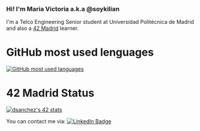 ### Hi! I'm Maria Victoria a.k.a @soykilian

I'm a Telco Engineering Senior student at Universidad Politécnica de Madrid and also a [42 Madrid](https://www.42madrid.com/) learner.
<!--
**soykilian/soykilian** is a ✨ _special_ ✨ repository because its `README.md` (this file) appears on your GitHub profile.

Here are some ideas to get you started:

- 🔭 I’m currently working on ...
- 🌱 I’m currently learning ...
- 👯 I’m looking to collaborate on ...
- 🤔 I’m looking for help with ...
- 💬 Ask me about ...
- 📫 How to reach me: ...
- 😄 Pronouns: ...
- ⚡ Fun fact: ...
-->
# GitHub most used lenguages
[![GitHub most used languages](https://github-readme-stats.vercel.app/api/top-langs/?username=soykilian&theme=onedark&layout=compact)](https://github.com/soykilian?tab=repositories)

# 42 Madrid Status

[![dsanchez's 42 stats](https://badge42.herokuapp.com/api/stats/mclerico)](https://github.com/JaeSeoKim/badge42)

You can contact me via:
 <a href="www.linkedin.com/in/maria-victoria-clerico-da-costa-48b248198">
    <img src="https://img.shields.io/badge/LinkedIn-blue?style=for-the-badge&logo=linkedin&logoColor=white" alt="LinkedIn Badge"/>
  </a>
